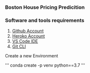 ### Boston House Pricing Predicition

### Software and tools requirements 

1. [Github Account](https://github.com)
2. [Heroko Account](https://heroku.com)
3. [VS Code IDE](https://code.visualstudio.com)
4. [Git CLI]()

Create a new Environment

'''
conda create -p venv python==3.7 
'''